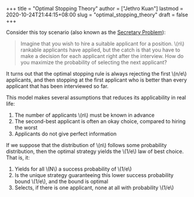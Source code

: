 +++
title = "Optimal Stopping Theory"
author = ["Jethro Kuan"]
lastmod = 2020-10-24T21:44:15+08:00
slug = "optimal_stopping_theory"
draft = false
+++

Consider this toy scenario (also known as the [Secretary Problem](https://en.wikipedia.org/wiki/Secretary%5Fproblem)):

> Imagine that you wish to hire a suitable applicant for a position. \\(n\\) rankable
> applicants have applied, but the catch is that you have to make a decision for
> each applicant right after the interview. How do you maximize the probability of
> selecting the next applicant?

It turns out that the optimal stopping rule is always rejecting the first \\(n/e\\)
applicants, and then stopping at the first applicant who is better than every
applicant that has been interviewed so far.

This model makes several assumptions that reduces its applicability in real life:

1.  The number of applicants \\(n\\) must be known in advance
2.  The second-best applicant is often an okay choice, compared to hiring the worst
3.  Applicants do not give perfect information

If we suppose that the distribution of \\(n\\) follows some probability
distribution, then the optimal strategy yields the \\(1/e\\) law of best choice.
That is, it:

1.  Yields for all \\(N\\) a success probability of \\(1/e\\)
2.  Is the unique strategy guaranteeing this lower success probability bound
    \\(1/e\\), and the bound is optimal
3.  Selects, if there is one applicant, none at all with probability \\(1/e\\)

